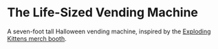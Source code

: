 # The Life-Sized Vending Machine

A seven-foot tall Halloween vending machine, inspired by the [Exploding Kittens merch booth](https://makezine.com/article/maker-news/exploding-kittens-vending-machine/).

